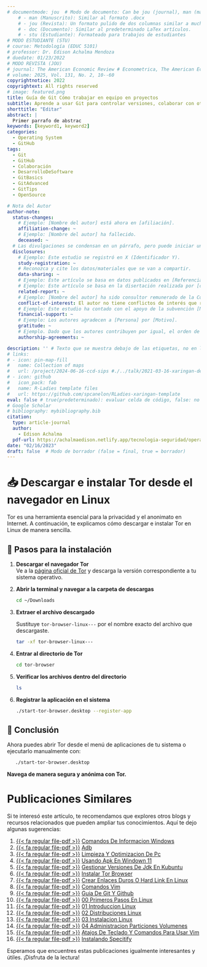 ```yaml
---
# documentmode: jou  # Modo de documento: Can be jou (journal), man (manuscript), stu (student), or doc (document)
    # - man (Manuscrito): Similar al formato .docx
    # - jou (Revista): Un formato pulido de dos columnas similar a muchas revistas APA.
    # - doc (Documento): Similar al predeterminado LaTex artículos.
    # - stu (Estudiante): Formateado para trabajos de estudiantes
# MODO ESTUDIANTE (STU)
# course: Metodología (EDUC 5101)
# professor: Dr. Edison Achalma Mendoza
# duedate: 01/23/2022
# MODO REVISTA (JOU)
# journal: The American Economic Review # Econometrica, The American Economic Review, Revista de Economía, Revista de la CEPAL
# volume: 2025, Vol. 131, No. 2, 10--60
copyrightnotice: 2022
copyrightext: All rights reserved
# image: featured.png
title: Guía de Git Cómo trabajar en equipo en proyectos
subtitle: Aprende a usar Git para controlar versiones, colaborar con otros desarrolladores y mantener tu código organizado.
shorttitle: "Editar"
abstract: |
  Primer parrafo de abstrac
keywords: [keyword1, keyword2]
categories:
  - Operating System
  - GitHub
tags:
  - Git
  - GitHub
  - Colaboración
  - DesarrolloDeSoftware
  - GitBasics
  - GitAdvanced
  - GitTips
  - OpenSource

# Nota del Autor
author-note:
  status-changes: 
    # Ejemplo: [Nombre del autor] está ahora en [afiliación].
    affiliation-change: ~
    # Ejemplo: [Nombre del autor] ha fallecido.
    deceased: ~
  # Las divulgaciones se condensan en un párrafo, pero puede iniciar un campo con dos saltos de línea para separarlas: \n\nNew 
  disclosures:
    # Ejemplo: Este estudio se registró en X (Identificador Y).
    study-registration: ~
    # Reconozca y cite los datos/materiales que se van a compartir.
    data-sharing: ~
    # Ejemplo: Este artículo se basa en datos publicados en [Referencia].
    # Ejemplo: Este artículo se basa en la disertación realizada por [cita].
    related-report: ~
    # Ejemplo: [Nombre del autor] ha sido consultor remunerado de la Corporación X, que ha financiado este estudio.
    conflict-of-interest: El autor no tiene conflictos de interés que revelar.
    # Ejemplo: Este estudio ha contado con el apoyo de la subvención [Número de subvención] de [Fuente de financiación].
    financial-support: ~
    # Ejemplo: Los autores agradecen a [Persona] por [Motivo].
    gratitude: ~
    # Ejemplo. Dado que los autores contribuyen por igual, el orden de autoría se determinó mediante el lanzamiento de una moneda al aire.
    authorship-agreements: ~

description: '' # Texto que se muestra debajo de las etiquetas, no en la página del listado
# links:
# - icon: pin-map-fill
#   name: Collection of maps
#   url: /project/2024-06-16-ccd-sips #./../talk/2021-03-16-xaringan-deploy-demo/
# - icon: github
#   icon_pack: fab
#   name: R-Ladies template files
#   url: https://github.com/spcanelon/RLadies-xaringan-template
eval: false # true(predeterminado): evaluar celda de código, false: no evaluar la celda de código
# Google Scholar
# bibliography: mybibliography.bib
citation:
  type: article-journal
  author:
    - Edison Achalma
  pdf-url: https://achalmaedison.netlify.app/tecnologia-seguridad/operating-system/2023-02-16-guia-de-git-y-github/index.pdf
date: "02/16/2023"
draft: false  # Modo de borrador (false = final, true = borrador)
---
```










# 📥 Descargar e instalar Tor desde el navegador en Linux

Tor es una herramienta esencial para la privacidad y el anonimato en Internet. A continuación, te explicamos cómo descargar e instalar Tor en Linux de manera sencilla.

## 📌 Pasos para la instalación

1. **Descargar el navegador Tor**  
   Ve a la [página oficial de Tor](https://www.torproject.org/) y descarga la versión correspondiente a tu sistema operativo.

2. **Abrir la terminal y navegar a la carpeta de descargas**  

   ```bash
   cd ~/Downloads
   ```

3. **Extraer el archivo descargado**  

   Sustituye `tor-browser-linux---` por el nombre exacto del archivo que descargaste.  
   ```bash
   tar -xf tor-browser-linux---
   ```

4. **Entrar al directorio de Tor**  

   ```bash
   cd tor-browser
   ```

5. **Verificar los archivos dentro del directorio**  

   ```bash
   ls
   ```

6. **Registrar la aplicación en el sistema**  

   ```bash
   ./start-tor-browser.desktop --register-app
   ```

## 🎯 Conclusión

Ahora puedes abrir Tor desde el menú de aplicaciones de tu sistema o ejecutarlo manualmente con: 

```bash
   ./start-tor-browser.desktop
```

**Navega de manera segura y anónima con Tor.**  



# Publicaciones Similares

Si te interesó este artículo, te recomendamos que explores otros blogs y recursos relacionados que pueden ampliar tus conocimientos. Aquí te dejo algunas sugerencias:


1. [{{< fa regular file-pdf >}}](https://achalmaedison.netlify.app/tecnologia-seguridad/operating-system/2017-05-21-comandos-de-informacion-windows/index.pdf) [Comandos De Informacion Windows](https://achalmaedison.netlify.app/tecnologia-seguridad/operating-system/2017-05-21-comandos-de-informacion-windows)
2. [{{< fa regular file-pdf >}}](https://achalmaedison.netlify.app/tecnologia-seguridad/operating-system/2019-06-19-adb/index.pdf) [Adb](https://achalmaedison.netlify.app/tecnologia-seguridad/operating-system/2019-06-19-adb)
3. [{{< fa regular file-pdf >}}](https://achalmaedison.netlify.app/tecnologia-seguridad/operating-system/2021-08-17-limpieza-y-optimizacion-de-pc/index.pdf) [Limpieza Y Optimizacion De Pc](https://achalmaedison.netlify.app/tecnologia-seguridad/operating-system/2021-08-17-limpieza-y-optimizacion-de-pc)
4. [{{< fa regular file-pdf >}}](https://achalmaedison.netlify.app/tecnologia-seguridad/operating-system/2021-10-21-usando-apk-en-windown-11/index.pdf) [Usando Apk En Windown 11](https://achalmaedison.netlify.app/tecnologia-seguridad/operating-system/2021-10-21-usando-apk-en-windown-11)
5. [{{< fa regular file-pdf >}}](https://achalmaedison.netlify.app/tecnologia-seguridad/operating-system/2022-05-12-gestionar-versiones-de-jdk-en-kubuntu/index.pdf) [Gestionar Versiones De Jdk En Kubuntu](https://achalmaedison.netlify.app/tecnologia-seguridad/operating-system/2022-05-12-gestionar-versiones-de-jdk-en-kubuntu)
6. [{{< fa regular file-pdf >}}](https://achalmaedison.netlify.app/tecnologia-seguridad/operating-system/2022-07-21-instalar-tor-browser/index.pdf) [Instalar Tor Browser](https://achalmaedison.netlify.app/tecnologia-seguridad/operating-system/2022-07-21-instalar-tor-browser)
7. [{{< fa regular file-pdf >}}](https://achalmaedison.netlify.app/tecnologia-seguridad/operating-system/2022-08-14-crear-enlaces-duros-o-hard-link-en-linux/index.pdf) [Crear Enlaces Duros O Hard Link En Linux](https://achalmaedison.netlify.app/tecnologia-seguridad/operating-system/2022-08-14-crear-enlaces-duros-o-hard-link-en-linux)
8. [{{< fa regular file-pdf >}}](https://achalmaedison.netlify.app/tecnologia-seguridad/operating-system/2022-09-27-comandos-vim/index.pdf) [Comandos Vim](https://achalmaedison.netlify.app/tecnologia-seguridad/operating-system/2022-09-27-comandos-vim)
9. [{{< fa regular file-pdf >}}](https://achalmaedison.netlify.app/tecnologia-seguridad/operating-system/2023-02-16-guia-de-git-y-github/index.pdf) [Guia De Git Y Github](https://achalmaedison.netlify.app/tecnologia-seguridad/operating-system/2023-02-16-guia-de-git-y-github)
10. [{{< fa regular file-pdf >}}](https://achalmaedison.netlify.app/tecnologia-seguridad/operating-system/2023-05-02-00-primeros-pasos-en-linux/index.pdf) [00 Primeros Pasos En Linux](https://achalmaedison.netlify.app/tecnologia-seguridad/operating-system/2023-05-02-00-primeros-pasos-en-linux)
11. [{{< fa regular file-pdf >}}](https://achalmaedison.netlify.app/tecnologia-seguridad/operating-system/2023-06-17-01-introduccion-linux/index.pdf) [01 Introduccion Linux](https://achalmaedison.netlify.app/tecnologia-seguridad/operating-system/2023-06-17-01-introduccion-linux)
12. [{{< fa regular file-pdf >}}](https://achalmaedison.netlify.app/tecnologia-seguridad/operating-system/2023-06-18-02-distribuciones-linux/index.pdf) [02 Distribuciones Linux](https://achalmaedison.netlify.app/tecnologia-seguridad/operating-system/2023-06-18-02-distribuciones-linux)
13. [{{< fa regular file-pdf >}}](https://achalmaedison.netlify.app/tecnologia-seguridad/operating-system/2023-06-19-03-instalacion-linux/index.pdf) [03 Instalacion Linux](https://achalmaedison.netlify.app/tecnologia-seguridad/operating-system/2023-06-19-03-instalacion-linux)
14. [{{< fa regular file-pdf >}}](https://achalmaedison.netlify.app/tecnologia-seguridad/operating-system/2023-06-20-04-administracion-particiones-volumenes/index.pdf) [04 Administracion Particiones Volumenes](https://achalmaedison.netlify.app/tecnologia-seguridad/operating-system/2023-06-20-04-administracion-particiones-volumenes)
15. [{{< fa regular file-pdf >}}](https://achalmaedison.netlify.app/tecnologia-seguridad/operating-system/2023-07-01-atajos-de-teclado-y-comandos-para-usar-vim/index.pdf) [Atajos De Teclado Y Comandos Para Usar Vim](https://achalmaedison.netlify.app/tecnologia-seguridad/operating-system/2023-07-01-atajos-de-teclado-y-comandos-para-usar-vim)
16. [{{< fa regular file-pdf >}}](https://achalmaedison.netlify.app/tecnologia-seguridad/operating-system/2024-07-15-instalando-specitify/index.pdf) [Instalando Specitify](https://achalmaedison.netlify.app/tecnologia-seguridad/operating-system/2024-07-15-instalando-specitify)


Esperamos que encuentres estas publicaciones igualmente interesantes y útiles. ¡Disfruta de la lectura!

